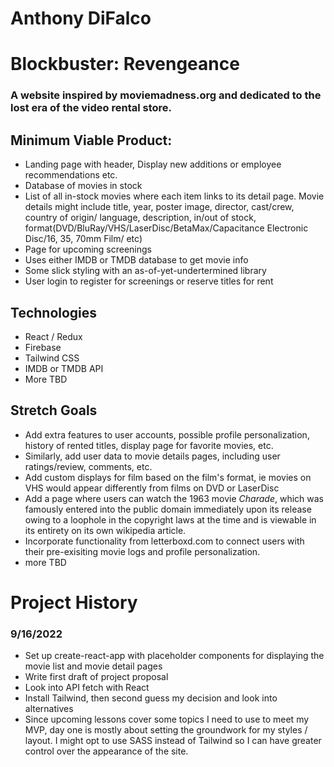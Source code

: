 # Anthony DiFalco

# Blockbuster: Revengeance

### A website inspired by moviemadness.org and dedicated to the lost era of the video rental store.

## Minimum Viable Product:

* Landing page with header, Display new additions or employee recommendations etc.
* Database of movies in stock
* List of all in-stock movies where each item links to its detail page. Movie details might include title, year, poster image, director, cast/crew, country of origin/ language, description, in/out of stock, format(DVD/BluRay/VHS/LaserDisc/BetaMax/Capacitance Electronic Disc/16, 35, 70mm Film/ etc)
* Page for upcoming screenings
* Uses either IMDB or TMDB database to get movie info
* Some slick styling with an as-of-yet-undertermined library
* User login to register for screenings or reserve titles for rent

## Technologies

* React / Redux
* Firebase
* Tailwind CSS
* IMDB or TMDB API
* More TBD

## Stretch Goals

* Add extra features to user accounts, possible profile personalization, history of rented titles, display page for favorite movies, etc.
* Similarly, add user data to movie details pages, including user ratings/review, comments, etc.
* Add custom displays for film based on the film's format, ie movies on VHS would appear differently from films on DVD or LaserDisc
* Add a page where users can watch the 1963 movie _Charade_, which was famously entered into the public domain immediately upon its release owing to a loophole in the copyright laws at the time and is viewable in its entirety on its own wikipedia article.
* Incorporate functionality from letterboxd.com to connect users with their pre-exisiting movie logs and profile personalization.
* more TBD

# Project History

### 9/16/2022

* Set up create-react-app with placeholder components for displaying the movie list and movie detail pages
* Write first draft of project proposal
* Look into API fetch with React
* Install Tailwind, then second guess my decision and look into alternatives
* Since upcoming lessons cover some topics I need to use to meet my MVP, day one is mostly about setting the groundwork for my styles / layout. I might opt to use SASS instead of Tailwind so I can have greater control over the appearance of the site.
